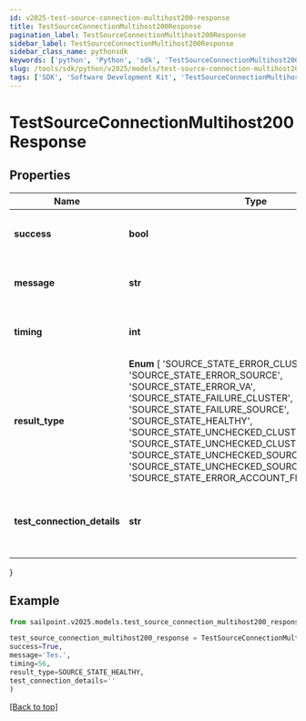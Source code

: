 ```yaml
---
id: v2025-test-source-connection-multihost200-response
title: TestSourceConnectionMultihost200Response
pagination_label: TestSourceConnectionMultihost200Response
sidebar_label: TestSourceConnectionMultihost200Response
sidebar_class_name: pythonsdk
keywords: ['python', 'Python', 'sdk', 'TestSourceConnectionMultihost200Response', 'V2025TestSourceConnectionMultihost200Response'] 
slug: /tools/sdk/python/v2025/models/test-source-connection-multihost200-response
tags: ['SDK', 'Software Development Kit', 'TestSourceConnectionMultihost200Response', 'V2025TestSourceConnectionMultihost200Response']
---
```


# TestSourceConnectionMultihost200Response


## Properties

Name | Type | Description | Notes
------------ | ------------- | ------------- | -------------
**success** | **bool** | Source's test connection status. | [optional] 
**message** | **str** | Source's test connection message. | [optional] 
**timing** | **int** | Source's test connection timing. | [optional] 
**result_type** |  **Enum** [  'SOURCE_STATE_ERROR_CLUSTER',    'SOURCE_STATE_ERROR_SOURCE',    'SOURCE_STATE_ERROR_VA',    'SOURCE_STATE_FAILURE_CLUSTER',    'SOURCE_STATE_FAILURE_SOURCE',    'SOURCE_STATE_HEALTHY',    'SOURCE_STATE_UNCHECKED_CLUSTER',    'SOURCE_STATE_UNCHECKED_CLUSTER_NO_SOURCES',    'SOURCE_STATE_UNCHECKED_SOURCE',    'SOURCE_STATE_UNCHECKED_SOURCE_NO_ACCOUNTS',    'SOURCE_STATE_ERROR_ACCOUNT_FILE_IMPORT' ] | Source's human-readable result type. | [optional] 
**test_connection_details** | **str** | Source's human-readable test connection details. | [optional] 
}

## Example

```python
from sailpoint.v2025.models.test_source_connection_multihost200_response import TestSourceConnectionMultihost200Response

test_source_connection_multihost200_response = TestSourceConnectionMultihost200Response(
success=True,
message='Tes.',
timing=56,
result_type=SOURCE_STATE_HEALTHY,
test_connection_details=''
)

```
[[Back to top]](#) 

